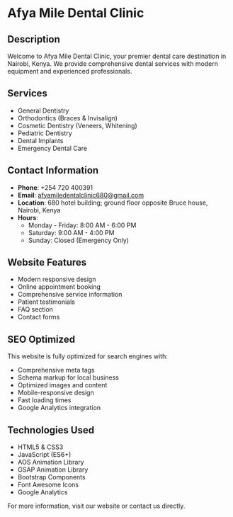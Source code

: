 # Afya Mile Dental Clinic

## Description
Welcome to Afya Mile Dental Clinic, your premier dental care destination in Nairobi, Kenya. We provide comprehensive dental services with modern equipment and experienced professionals.

## Services
- General Dentistry
- Orthodontics (Braces & Invisalign)
- Cosmetic Dentistry (Veneers, Whitening)
- Pediatric Dentistry
- Dental Implants
- Emergency Dental Care

## Contact Information
- **Phone**: +254 720 400391
- **Email**: afyamiledentalclinic680@gmail.com
- **Location**: 680 hotel building; ground floor opposite Bruce house, Nairobi, Kenya
- **Hours**: 
  - Monday - Friday: 8:00 AM - 6:00 PM
  - Saturday: 9:00 AM - 4:00 PM
  - Sunday: Closed (Emergency Only)

## Website Features
- Modern responsive design
- Online appointment booking
- Comprehensive service information
- Patient testimonials
- FAQ section
- Contact forms

## SEO Optimized
This website is fully optimized for search engines with:
- Comprehensive meta tags
- Schema markup for local business
- Optimized images and content
- Mobile-responsive design
- Fast loading times
- Google Analytics integration

## Technologies Used
- HTML5 & CSS3
- JavaScript (ES6+)
- AOS Animation Library
- GSAP Animation Library
- Bootstrap Components
- Font Awesome Icons
- Google Analytics

For more information, visit our website or contact us directly.
